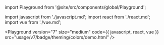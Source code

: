 import Playground from '@site/src/components/global/Playground';

import javascript from './javascript.md';
import react from './react.md';
import vue from './vue.md';

<Playground
  version="7"
  size="medium"
  code={{ javascript, react, vue }}
  src="usage/v7/badge/theming/colors/demo.html"
/>
